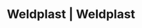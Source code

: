 ---
Link: "file:/Users/vinayakpatel/Downloads/www.weldplast.cz/eshop_products_compare/add/eshop-products-variant29"
product_name: "null"
product_id: "null"
title: "Weldplast | Weldplast"
product_desc: ""
product_specs: ""
product_downloads: ""
href: ""
accessories: ""
similar_products: ""
---